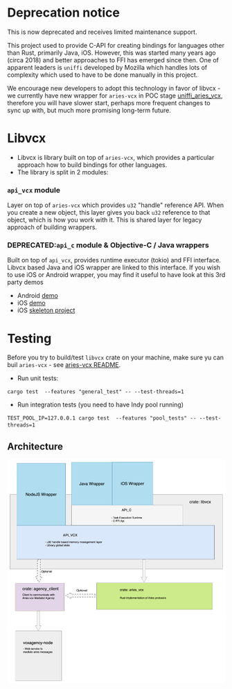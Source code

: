 # Deprecation notice
This is now deprecated and receives limited maintenance support. 

This project used to provide C-API for creating bindings for languages other than Rust, primarily 
Java, iOS. However, this was started many years ago (circa 2018) and better approaches
to FFI has emerged since then. One of apparent leaders is `uniffi` developed by Mozilla which
handles lots of complexity which used to have to be done manually in this project.

We encourage new developers to adopt this technology in favor of libvcx - we currently have new 
wrapper for `aries-vcx` in POC stage [uniffi_aries_vcx](../uniffi_aries_vcx), therefore you 
will have slower start, perhaps more frequent changes to sync up with, but much more promising 
long-term future.

# Libvcx
- Libvcx is library built on top of `aries-vcx`, which provides a particular approach how to 
  build bindings for other languages.
- The library is split in 2 modules:

### `api_vcx` module
Layer on top of `aries-vcx` which provides `u32` "handle" reference API. When you
create a new object, this layer gives you back `u32` reference to that object, which is how you
work with it. This is shared layer for legacy approach of building wrappers.

### DEPRECATED:`api_c` module & Objective-C / Java wrappers
Built on top of `api_vcx`, provides runtime executor (tokio) and FFI interface. Libvcx based Java and 
iOS wrapper are linked to this interface.
If you wish to use iOS or Android wrapper, you may find it useful to have look at this 3rd party demos
* Android [demo](https://github.com/sktston/vcx-demo-android) 
* iOS [demo](https://github.com/sktston/vcx-demo-ios)
* iOS [skeleton project](https://github.com/sktston/vcx-skeleton-ios)

# Testing
Before you try to build/test `libvcx` crate on your machine, make sure yu can buil `aries-vcx` - see 
[aries-vcx README](../aries_vcx).

- Run unit tests:
```
cargo test  --features "general_test" -- --test-threads=1
```
- Run integration tests (you need to have Indy pool running)
```
TEST_POOL_IP=127.0.0.1 cargo test  --features "pool_tests" -- --test-threads=1
```

## Architecture

<img alt="Libvcx architecture diagram" src="../docs/architecture/libvcx_architecture_040123.png"/>
